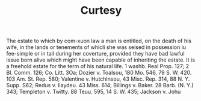 ---
title: Curtesy
letter: C
permalink: "/definitions/bld-curtesy.html"
body: The estate to which by com-xuon law a man is entitled, on the death of his wife,
  in the lands or tenements of whicli she was seised in possession iu fee-simple or
  in tail during her coverture, provided they have bad lawful issue born alive which
  might have been capable of inheriting the estate. It is a freehold estate for the
  term of his natural life. 1 washb. Real Prop. 127; 2 Bl. Comm. 126; Co. Litt. 3Oa;
  Dozier v. Toalsou, 180 Mo. 546, 79 S. W. 420. 103 Am. St. Rep. 580; Valentine v.
  Hutchlnsou, 43 Misc. Rep. 314, 88 N. Y. Supp. S62; Redus v. Ilaydeu. 43 Miss. 614;
  Billings v. Baker. 28 Barb. (N. Y.) 343; Templeton v. Twitty. 88 Teuu. 595, 14 S.
  W. 435; Jackson v. Johu
published_at: '2018-07-07'
source: Black's Law Dictionary 2nd Ed (1910)
layout: post
---